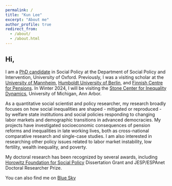 ```yaml
---
permalink: /
title: "Kun Lee"
excerpt: "About me"
author_profile: true
redirect_from: 
  - /about/
  - /about.html
---
```



## Hi,

I am a [PhD candidate](https://www.spi.ox.ac.uk/people/kun-lee) in Social Policy at the Department of Social Policy and Intervention, University of Oxford. Previously, I was a visiting scholar at the [University of Mannheim](https://www.sowi.uni-mannheim.de/en/ebbinghaus/team/), [Humboldt University of Berlin](https://www.sowi.hu-berlin.de/en/dynamics), and [Finnish Centre for Pensions](https://www.etk.fi/en/). In Winter 2024, I will be visiting the [Stone Center for Inequality Dynamics](https://www.inequalitydynamics.umich.edu/), University of Michigan, Ann Arbor.

As a quantitative social scientist and policy researcher, my research broadly focuses on how social inequalities are shaped - mitigated or reproduced - by welfare state institutions and social policies responding to changing labor markets and demographic transitions in advanced democracies. My projects have investigated socioeconomic consequences of pension reforms and inequalities in late working lives, both as cross-national comparative research and single-case studies. I am also interested in researching other policy issues related to labor market instability, low fertility, wealth inequality, and poverty.

My doctoral research has been recognized by several awards, including [Horowitz Foundation for Social Policy](https://www.horowitz-foundation.org/copy-of-2022) Dissertation Grant and JESP/ESPAnet Doctoral Researcher Prize.

You can also find me on [Blue Sky](https://bsky.app/profile/kunlee.bsky.social)
